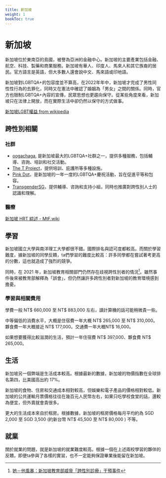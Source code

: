 ```yaml
---
title: 新加坡
weight: 1
bookToc: true
---
```


# 新加坡

新加坡位於東南亞的島國，被譽為亞洲的金融中心。新加坡的主要產業包括金融、航空、科技、製藥和商業服務。新加坡有華人、印度人、馬來人和其它族裔的居民。官方語言是英語，但大多數人還會說中文、馬來語或印地語。

新加坡對LGBTQA+的包容度並不算高，在2022年年中，新加坡才完成了男性同性性行為的去罪化，同時又在憲法中確認了婚姻為「男女」之間的關係。同時，官方也限制LGBTQA+內容的宣傳，民眾思想也更趨向保守。從某些角度來看，新加坡只在法律上開放，而在實際生活中卻仍然以保守的方式做事。

[新加坡LGBT權益 from wikipedia](https://zh.wikipedia.org/zh-cn/%E6%96%B0%E5%8A%A0%E5%9D%A1LGBT%E6%9D%83%E7%9B%8A)

## 跨性別相關

### 社群

- [oogachaga](https://oogachaga.com/), 是新加坡最大的LGBTQA+社群之一，提供多種服務，包括輔導、咨詢、培訓和社交活動。
- [The T Project](https://www.thetprojectsg.org/)，提供培訓、庇護所等多種設施。
- [Pink Dot](https://pinkdot.sg/)，是新加坡的一年一度的LGBTQA+慶祝活動，旨在促進平等和包容。
- [TransgenderSG](https://transgendersg.com/)，提供輔導、咨詢和支持小組，同時也推廣對跨性別人士的認識和理解。


### 醫療

[新加坡 HRT 綜述 - MtF.wiki](https://mtf.wiki/zh-cn/docs/hrt/singapore/overview/)



## 學習

新加坡國立大學與南洋理工大學都很不錯。國際排名與認可度都較高。而關於學習難度，據新加坡的同學反饋，ta們學習的難度比較高：許多同學都在嘗試著考更高的分數，這也就造成了強烈的競爭。

同時，在 2021 年，新加坡教育相關部門仍然存在歧視跨性別者的情況[^1]。雖然事件後來被教育部解釋為「誤會」，但仍然讓許多跨性別者對新加坡的教育環境感到擔憂。

### 學習與相關費用

學費一般 NT$ 660,000 至 NT$ 883,000 左右，讀計算機的話可能稍微貴一些。

中等偏低的消費水平，大概是住宿費一年大概 NT$ 265,000 至 NT$ 310,000。夥食費一年大概接近 NT$ 177,000。交通費一年大概NT$ 16,000。

如果想要獲得比較滋潤的生活，預計一年住宿費 NT$ 397,000、夥食費 NT$ 265,000。

## 生活

新加坡另一個弊端是生活成本較高。根據最新的數據，新加坡的物價指數在全球排名第四，比美國高出約 17%。

新加坡的食物、住房和交通成本相對較高，但娛樂和電子產品的價格相對較低。新加坡的公共運輸月票價格往往在幾百元人民幣左右，如果只吃學校食堂的話，還較為便宜，但外賣就會貴很多。

更大的生活成本來自於租房。根據數據，新加坡的租房價格每月平均約為 SGD 2,000 至 SGD 3,500 (約新台幣 NT$ 45,500 至 NT$ 80,000 ) 不等。

## 就業

關於就業的問題，就是新加坡的就業難度較高。根據一個在上述兩校學習的夥伴的反饋，即便ta參與了各樣的實習，也不一定能夠保證畢業後能留在新加坡。

[^1]: [她－他風暴：新加坡教育部威脅「跨性別診療」干預事件](https://global.udn.com/global_vision/story/8664/5228209)